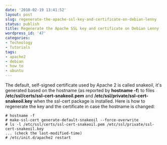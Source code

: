 ```yaml
---
date: '2010-02-19 13:41:52'
layout: post
slug: regenerate-the-apache-ssl-key-and-certificate-on-debian-lenny
status: publish
title: Regenerate the Apache SSL key and certificate on Debian Lenny
wordpress_id: '47'
categories:
- Technology
- Tutorials
tags:
- apache2
- debian
- how to
- ubuntu
---
```


The default, self-signed certificate used by Apache 2 is called snakeoil, it's generated based on the hostname (as reported by **hostname -f**) to files **/etc/ssl/certs/ssl-cert-snakeoil.pem** and **/etc/ssl/private/ssl-cert-snakeoil.key** when the ssl-cert package is installed. Here is how to regenerate the key and the certificate in case the hostname is changed:


    
    # hostname -f
    # make-ssl-cert generate-default-snakeoil --force-overwrite
    # ls -l /etc/ssl/certs/ssl-cert-snakeoil.pem /etc/ssl/private/ssl-cert-snakeoil.key
    ... (check the last-modified-time)
    # /etc/init.d/apache2 restart




